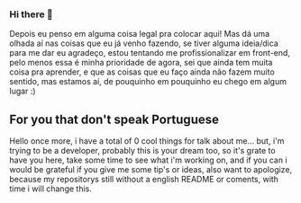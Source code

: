 ### Hi there 👋 
Depois eu penso em alguma coisa legal pra colocar aqui! Mas dá uma olhada aí nas coisas que eu já venho fazendo, se tiver alguma ideia/dica para me dar eu agradeço, estou tentando me profissionalizar em front-end, pelo menos essa é minha prioridade de agora, sei que ainda tem muita coisa pra aprender, e que as coisas que eu faço ainda não fazem muito sentido, mas estamos aí, de pouquinho em pouquinho eu chego em algum lugar :) 

## For you that don't speak Portuguese
Hello once more, i have a total of 0 cool things for talk about me... but, i'm trying to be a developer, probably this is your dream too, so it's grate to have you here, take some time to see what i'm working on, and if you can i would be grateful if you give me some tip's or ideas, also want to apologize, because my repositorys still without a english README or coments, with time i will change this.  
